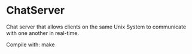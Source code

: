 # ChatServer
Chat server that allows clients on the same Unix System to communicate with one another in real-time.

Compile with: make
